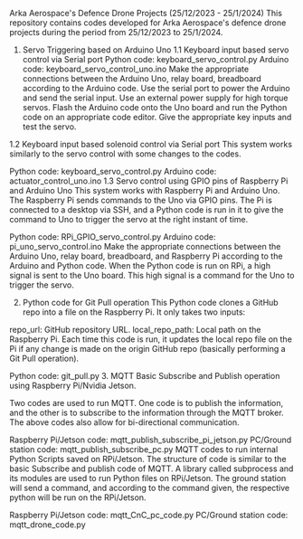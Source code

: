 Arka Aerospace's Defence Drone Projects (25/12/2023 - 25/1/2024)
This repository contains codes developed for Arka Aerospace's defence drone projects during the period from 25/12/2023 to 25/1/2024.

1. Servo Triggering based on Arduino Uno
1.1 Keyboard input based servo control via Serial port
Python code: keyboard_servo_control.py
Arduino code: keyboard_servo_control_uno.ino
Make the appropriate connections between the Arduino Uno, relay board, breadboard according to the Arduino code. Use the serial port to power the Arduino and send the serial input. Use an external power supply for high torque servos. Flash the Arduino code onto the Uno board and run the Python code on an appropriate code editor. Give the appropriate key inputs and test the servo.

1.2 Keyboard input based solenoid control via Serial port
This system works similarly to the servo control with some changes to the codes.

Python code: keyboard_servo_control.py
Arduino code: actuator_control_uno.ino
1.3 Servo control using GPIO pins of Raspberry Pi and Arduino Uno
This system works with Raspberry Pi and Arduino Uno. The Raspberry Pi sends commands to the Uno via GPIO pins. The Pi is connected to a desktop via SSH, and a Python code is run in it to give the command to Uno to trigger the servo at the right instant of time.

Python code: RPi_GPIO_servo_control.py
Arduino code: pi_uno_servo_control.ino
Make the appropriate connections between the Arduino Uno, relay board, breadboard, and Raspberry Pi according to the Arduino and Python code. When the Python code is run on RPi, a high signal is sent to the Uno board. This high signal is a command for the Uno to trigger the servo.

2. Python code for Git Pull operation
This Python code clones a GitHub repo into a file on the Raspberry Pi. It only takes two inputs:

repo_url: GitHub repository URL.
local_repo_path: Local path on the Raspberry Pi.
Each time this code is run, it updates the local repo file on the Pi if any change is made on the origin GitHub repo (basically performing a Git Pull operation).

Python code: git_pull.py
3. MQTT
Basic Subscribe and Publish operation using Raspberry Pi/Nvidia Jetson.

Two codes are used to run MQTT. One code is to publish the information, and the other is to subscribe to the information through the MQTT broker. The above codes also allow for bi-directional communication.

Raspberry Pi/Jetson code: mqtt_publish_subscribe_pi_jetson.py
PC/Ground station code: mqtt_publish_subscribe_pc.py
MQTT codes to run internal Python Scripts saved on RPi/Jetson. The structure of code is similar to the basic Subscribe and publish code of MQTT. A library called subprocess and its modules are used to run Python files on RPi/Jetson. The ground station will send a command, and according to the command given, the respective python will be run on the RPi/Jetson.

Raspberry Pi/Jetson code: mqtt_CnC_pc_code.py
PC/Ground station code: mqtt_drone_code.py
